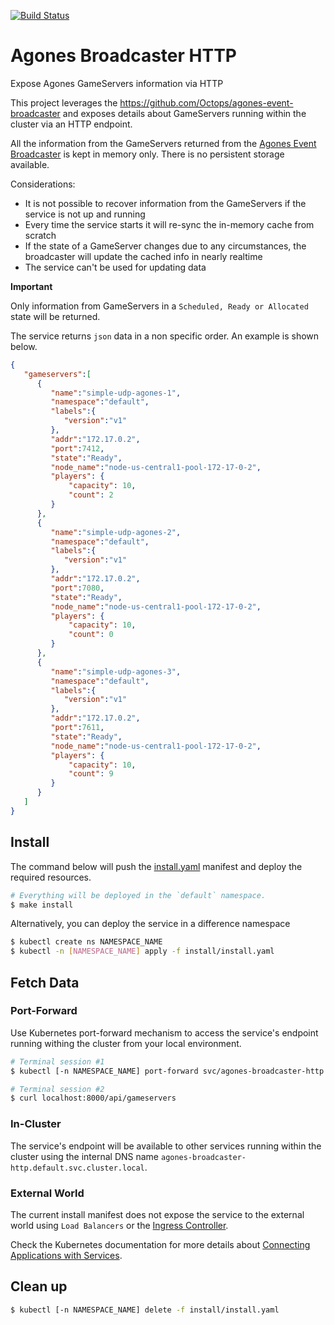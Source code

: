 [![Build Status](https://travis-ci.org/Octops/agones-broadcaster-http.svg?branch=master)](https://travis-ci.org/Octops/agones-broadcaster-http)

# Agones Broadcaster HTTP
Expose Agones GameServers information via HTTP

This project leverages the https://github.com/Octops/agones-event-broadcaster and exposes details about GameServers running within the cluster via an HTTP endpoint.

All the information from the GameServers returned from the [Agones Event Broadcaster](https://github.com/Octops/agones-event-broadcaster) is kept in memory only. There is no persistent storage available.

Considerations:
- It is not possible to recover information from the GameServers if the service is not up and running
- Every time the service starts it will re-sync the in-memory cache from scratch
- If the state of a GameServer changes due to any circumstances, the broadcaster will update the cached info in nearly realtime 
- The service can't be used for updating data

**Important**

Only information from GameServers in a `Scheduled, Ready or Allocated` state will be returned.

The service returns `json` data in a non specific order. An example is shown below.
```json
{
   "gameservers":[
      {
         "name":"simple-udp-agones-1",
         "namespace":"default",
         "labels":{
            "version":"v1"
         },
         "addr":"172.17.0.2",
         "port":7412,
         "state":"Ready",
         "node_name":"node-us-central1-pool-172-17-0-2",
         "players": {
             "capacity": 10,
             "count": 2
         }
      },
      {
         "name":"simple-udp-agones-2",
         "namespace":"default",
         "labels":{
            "version":"v1"
         },
         "addr":"172.17.0.2",
         "port":7080,
         "state":"Ready",
         "node_name":"node-us-central1-pool-172-17-0-2",
         "players": {
             "capacity": 10,
             "count": 0
         }
      },
      {
         "name":"simple-udp-agones-3",
         "namespace":"default",
         "labels":{
            "version":"v1"
         },
         "addr":"172.17.0.2",
         "port":7611,
         "state":"Ready",
         "node_name":"node-us-central1-pool-172-17-0-2",
         "players": {
             "capacity": 10,
             "count": 9
         }        
      }
   ]
}
```

## Install

The command below will push the [install.yaml](install/install.yaml) manifest and deploy the required resources. 

```bash
# Everything will be deployed in the `default` namespace.
$ make install
```

Alternatively, you can deploy the service in a difference namespace

```bash
$ kubectl create ns NAMESPACE_NAME
$ kubectl -n [NAMESPACE_NAME] apply -f install/install.yaml
```

## Fetch Data

### Port-Forward

Use Kubernetes port-forward mechanism to access the service's endpoint running withing the cluster from your local environment.

```bash
# Terminal session #1
$ kubectl [-n NAMESPACE_NAME] port-forward svc/agones-broadcaster-http 8000

# Terminal session #2
$ curl localhost:8000/api/gameservers
```

### In-Cluster

The service's endpoint will be available to other services running within the cluster using the internal DNS name `agones-broadcaster-http.default.svc.cluster.local`.

### External World

The current install manifest does not expose the service to the external world using `Load Balancers` or the [Ingress Controller](https://kubernetes.io/docs/concepts/services-networking/ingress-controllers/).

Check the Kubernetes documentation for more details about [Connecting Applications with Services](https://kubernetes.io/docs/concepts/services-networking/connect-applications-service/).  

## Clean up

```bash
$ kubectl [-n NAMESPACE_NAME] delete -f install/install.yaml
```
